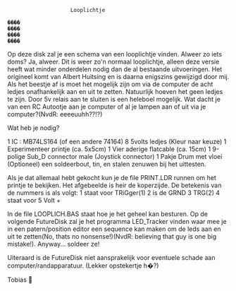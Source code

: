                         Looplichtje

    ����
    ����
    ����
    ����

 Op deze disk zal je een schema van een looplichtje vinden.
 Alweer zo iets doms? Ja, alweer. Dit is weer zo'n normaal
 looplichtje, alleen deze versie heeft wat minder onderdelen
 nodig dan de al bestaande uitvoeringen. Het origineel komt van
 Albert Huitsing en is daarna enigszins gewijzigd door mij.
 Als het beestje af is moet het mogelijk zijn om via de
 computer de acht ledjes onafhankelijk aan en uit te zetten.
 Natuurlijk hoeven het geen ledjes te zijn. Door 5v relais
 aan te sluiten is een heleboel mogelijk. Wat dacht je van
 een RC Autootje aan je computer of al je lampen aan of uit
 via je computer?(NvdR: eeeeuuhh??!?)

 Wat heb je nodig?

 1 IC : MB74LS164 (of een andere 74164)
 8 5volts ledjes (Kleur naar keuze)
 1 Experimenteer printje (ca. 5x5cm)
 1 Vier aderige flatcable (ca. 15cm)
 1 9-polige Sub_D connector male (Joystick connector)
 1 Pakje Drum met vloei (Optioneel)
 een soldeerbout, tin, en stalen zenuwen bij het uittesten.
                                                                
 Als je dat allemaal hebt gekocht kun je de file PRINT.LDR
 runnen om het printje te bekijken. Het afgebeelde is heir de
 koperzijde. De betekenis van de nummers is als volgt:
         1    staat voor TRiGger(1)
         2    is de GRND
         3    TRG(2)
         4    staat voor 5 Volt +


 In de file LOOPLICH.BAS staat hoe je het geheel kan besturen.
 Op de volgende FutureDisk zal je het programma LED_Tracker
 vinden waar mee je in een patern/position editor een sequence
 kan maken om de leds aan en uit te zetten(No, thats no
 nonsense!)(NvdR: believing that guy is one big mistake!).
 Anyway... soldeer ze!

 Uiteraard is de FutureDisk niet aansprakelijk voor eventuele
 schade aan computer/randapparatuur. (Lekker opstekertje h�?)

 Tobias


